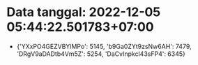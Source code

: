 # Data tanggal: 2022-12-05 05:44:22.501783+07:00

* {'YXxPO4GEZVBYlMPo': 5145, 'b9Ga0ZYt9zsNw6AH': 7479, 'DRgV9aDADtb4Vm5Z': 5254, 'DaCvInpkcl43sFP4': 6345}
